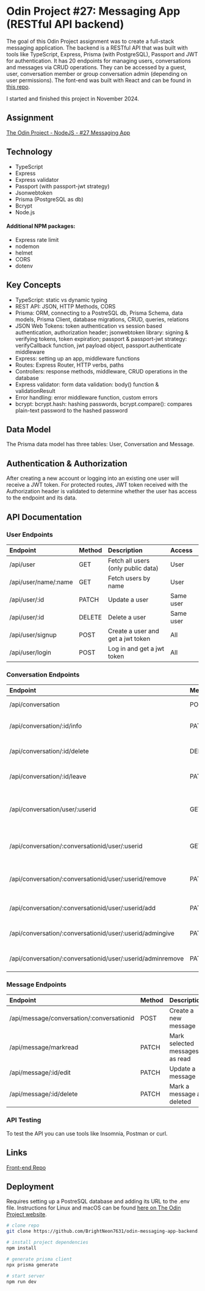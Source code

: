 # Odin Project #27: Messaging App (RESTful API backend)

The goal of this Odin Project assignment was to create a full-stack messaging application. The backend is a RESTful API that was built with tools like TypeScript, Express, Prisma (with PostgreSQL), Passport and JWT for authentication. It has 20 endpoints for managing users, conversations and messages via CRUD operations. They can be accessed by a guest, user, conversation member or group conversation admin (depending on user permissions). The font-end was built with React and can be found in [this repo](https://github.com/BrightNeon7631/odin-messaging-app-frontend).

I started and finished this project in November 2024.

## Assignment

[The Odin Project - NodeJS - #27 Messaging App](https://www.theodinproject.com/lessons/nodejs-messaging-app)

## Technology

- TypeScript
- Express
- Express validator
- Passport (with passport-jwt strategy)
- Jsonwebtoken
- Prisma (PostgreSQL as db)
- Bcrypt
- Node.js

#### Additional NPM packages:

- Express rate limit
- nodemon
- helmet
- CORS
- dotenv

## Key Concepts

- TypeScript: static vs dynamic typing
- REST API: JSON, HTTP Methods, CORS
- Prisma: ORM, connecting to a PostreSQL db, Prisma Schema, data models, Prisma Client, database migrations, CRUD, queries, relations
- JSON Web Tokens: token authentication vs session based authentication, authorization header; jsonwebtoken library: signing & verifying tokens, token expiration; passport & passport-jwt strategy: verifyCallback function, jwt payload object, passport.authenticate middleware
- Express: setting up an app, middleware functions
- Routes: Express Router, HTTP verbs, paths
- Controllers: response methods, middleware, CRUD operations in the database
- Express validator: form data validation: body() function & validationResult
- Error handling: error middleware function, custom errors
- bcrypt: bcrypt.hash: hashing passwords, bcrypt.compare(): compares plain-text password to the hashed password

## Data Model

The Prisma data model has three tables: User, Conversation and Message.

## Authentication & Authorization

After creating a new account or logging into an existing one user will receive a JWT token. For protected routes, JWT token received with the Authorization header is validated to determine whether the user has access to the endpoint and its data.

## API Documentation

### User Endpoints

| Endpoint             | Method | Description                        | Access    |
| :------------------- | :----- | :--------------------------------- | :-------- |
| /api/user            | GET    | Fetch all users (only public data) | User      |
| /api/user/name/:name | GET    | Fetch users by name                | User      |
| /api/user/:id        | PATCH  | Update a user                      | Same user |
| /api/user/:id        | DELETE | Delete a user                      | Same user |
| /api/user/signup     | POST   | Create a user and get a jwt token  | All       |
| /api/user/login      | POST   | Log in and get a jwt token         | All       |

### Conversation Endpoints

| Endpoint                                                   | Method | Description                                                 | Access                         |
| :--------------------------------------------------------- | :----- | :---------------------------------------------------------- | :----------------------------- |
| /api/conversation                                          | POST   | Create a new conversation                                   | User                           |
| /api/conversation/:id/info                                 | PATCH  | Update a conversation title or image                        | Admin of a group conversation  |
| /api/conversation/:id/delete                               | DELETE | Delete a group conversation                                 | Admin of a group conversation  |
| /api/conversation/:id/leave                                | PATCH  | Leave a group conversation                                  | Member of a group conversation |
| /api/conversation/user/:userid                             | GET    | Fetch all user conversations (with 10 most recent messages) | Same user                      |
| /api/conversation/:conversationid/user/:userid             | GET    | Fetch a user conversation with all messages                 | Same user                      |
| /api/conversation/:conversationid/user/:userid/remove      | PATCH  | Remove a user from a group conversation                     | Admin of a group conversation  |
| /api/conversation/:conversationid/user/:userid/add         | PATCH  | Add a user to a group conversation                          | Admin of a group conversation  |
| /api/conversation/:conversationid/user/:userid/admingive   | PATCH  | Grant admin status                                          | Admin of a group conversation  |
| /api/conversation/:conversationid/user/:userid/adminremove | PATCH  | Remove admin status                                         | Admin of a group conversation  |

### Message Endpoints

| Endpoint                                  | Method | Description                    | Access                   |
| :---------------------------------------- | :----- | :----------------------------- | :----------------------- |
| /api/message/conversation/:conversationid | POST   | Create a new message           | Member of a conversation |
| /api/message/markread                     | PATCH  | Mark selected messages as read | Same user                |
| /api/message/:id/edit                     | PATCH  | Update a message               | Same user                |
| /api/message/:id/delete                   | PATCH  | Mark a message as deleted        | Same user                |

### API Testing

To test the API you can use tools like Insomnia, Postman or curl.

## Links

[Front-end Repo](https://github.com/BrightNeon7631/odin-messaging-app-frontend)

## Deployment

Requires setting up a PostreSQL database and adding its URL to the .env file. Instructions for Linux and macOS can be found [here on The Odin Project website](https://www.theodinproject.com/lessons/nodejs-installing-postgresql).

```bash
# clone repo
git clone https://github.com/BrightNeon7631/odin-messaging-app-backend.git

# install project dependencies
npm install

# generate prisma client
npx prisma generate

# start server
npm run dev
```
